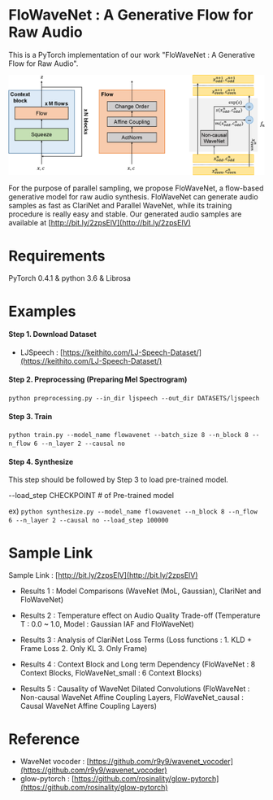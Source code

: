 # FloWaveNet : A Generative Flow for Raw Audio

This is a PyTorch implementation of our work "FloWaveNet : A Generative Flow for Raw Audio".

<img src="png/model.png">

For the purpose of parallel sampling, we propose FloWaveNet, a flow-based generative model for raw audio synthesis.
FloWaveNet can generate audio samples as fast as ClariNet and Parallel WaveNet, while its training procedure is really easy and stable. Our generated audio samples are available at [http://bit.ly/2zpsElV](http://bit.ly/2zpsElV)






# Requirements

PyTorch 0.4.1 & python 3.6 & Librosa

# Examples

#### Step 1. Download Dataset

- LJSpeech : [https://keithito.com/LJ-Speech-Dataset/](https://keithito.com/LJ-Speech-Dataset/)

#### Step 2. Preprocessing (Preparing Mel Spectrogram)

`python preprocessing.py --in_dir ljspeech --out_dir DATASETS/ljspeech`

#### Step 3. Train

`python train.py --model_name flowavenet --batch_size 8 --n_block 8 --n_flow 6 --n_layer 2 --causal no`

#### Step 4. Synthesize

This step should be followed by Step 3 to load pre-trained model.

--load_step CHECKPOINT # of Pre-trained model

ex) `python synthesize.py --model_name flowavenet --n_block 8 --n_flow 6 --n_layer 2 --causal no --load_step 100000`


# Sample Link

Sample Link : [http://bit.ly/2zpsElV](http://bit.ly/2zpsElV)


- Results 1 : Model Comparisons (WaveNet (MoL, Gaussian), ClariNet and FloWaveNet)

- Results 2 : Temperature effect on Audio Quality Trade-off (Temperature T : 0.0 ~ 1.0, Model : Gaussian IAF and FloWaveNet)

- Results 3 : Analysis of ClariNet Loss Terms (Loss functions : 1. KLD + Frame Loss 2. Only KL 3. Only Frame)

- Results 4 : Context Block and Long term Dependency (FloWaveNet : 8 Context Blocks, FloWaveNet_small : 6 Context Blocks)

- Results 5 : Causality of WaveNet Dilated Convolutions (FloWaveNet : Non-causal WaveNet Affine Coupling Layers, FloWaveNet_causal : Causal WaveNet Affine Coupling Layers)


# Reference

- WaveNet vocoder : [https://github.com/r9y9/wavenet_vocoder](https://github.com/r9y9/wavenet_vocoder)
- glow-pytorch : [https://github.com/rosinality/glow-pytorch](https://github.com/rosinality/glow-pytorch)
